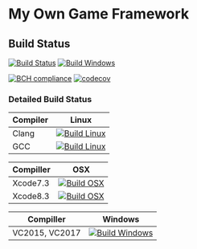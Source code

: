 # My Own Game Framework

## Build Status
[![Build Status](https://travis-ci.org/alexiynew/game_framework.svg?branch=master)](https://travis-ci.org/alexiynew/game_framework)
[![Build Windows](https://ci.appveyor.com/api/projects/status/github/alexiynew/game_framework?branch=master&svg=true)](https://ci.appveyor.com/project/alexiynew/game-framework)

[![BCH compliance](https://bettercodehub.com/edge/badge/alexiynew/game_framework?branch=master)](https://bettercodehub.com/)
[![codecov](https://codecov.io/gh/alexiynew/game_framework/branch/master/graph/badge.svg)](https://codecov.io/gh/alexiynew/game_framework)

### Detailed Build Status
| Compiler      | Linux |
|---------------|-------|
| Clang         | [![Build Linux](https://travis-matrix-badges.herokuapp.com/repos/alexiynew/game_framework/branches/master/1)](https://travis-ci.org/alexiynew/game_framework) |
| GCC           | [![Build Linux](https://travis-matrix-badges.herokuapp.com/repos/alexiynew/game_framework/branches/master/2)](https://travis-ci.org/alexiynew/game_framework) |

| Compiller    | OSX  |
|--------------|------|
| Xcode7.3     |  [![Build OSX](https://travis-matrix-badges.herokuapp.com/repos/alexiynew/game_framework/branches/master/3)](https://travis-ci.org/alexiynew/game_framework) |
| Xcode8.3     |  [![Build OSX](https://travis-matrix-badges.herokuapp.com/repos/alexiynew/game_framework/branches/master/4)](https://travis-ci.org/alexiynew/game_framework) |
 
| Compiller       | Windows |
|-----------------|---------|
| VC2015, VC2017  | [![Build Windows](https://ci.appveyor.com/api/projects/status/github/alexiynew/game_framework?branch=master&svg=true)](https://ci.appveyor.com/project/alexiynew/game-framework) |
